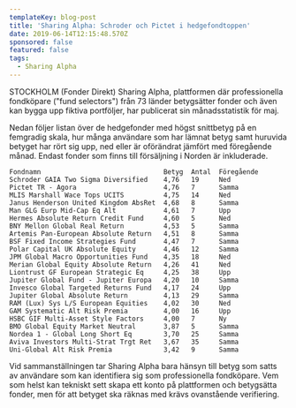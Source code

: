 ```yaml
---
templateKey: blog-post
title: 'Sharing Alpha: Schroder och Pictet i hedgefondtoppen'
date: 2019-06-14T12:15:48.570Z
sponsored: false
featured: false
tags:
  - Sharing Alpha
---
```

STOCKHOLM (Fonder Direkt) Sharing Alpha, plattformen där professionella fondköpare ("fund selectors") från 73 länder betygsätter fonder och även kan bygga upp fiktiva portföljer, har publicerat sin månadsstatistik för maj.

Nedan följer listan över de hedgefonder med högst snittbetyg på en femgradig skala, hur många användare som har lämnat betyg samt huruvida betyget har rört sig upp, ned eller är oförändrat jämfört med föregående månad. Endast fonder som finns till försäljning i Norden är inkluderade.
```
Fondnamn                               Betyg  Antal  Föregående
Schroder GAIA Two Sigma Diversified    4,76   19     Ned       
Pictet TR - Agora                      4,76   7      Samma     
MLIS Marshall Wace Tops UCITS          4,75   14     Ned       
Janus Henderson United Kingdom AbsRet  4,68   8      Samma     
Man GLG Eurp Mid-Cap Eq Alt            4,61   7      Upp       
Hermes Absolute Return Credit Fund     4,60   5      Ned       
BNY Mellon Global Real Return          4,53   5      Samma     
Artemis Pan-European Absolute Return   4,51   8      Samma     
BSF Fixed Income Strategies Fund       4,47   7      Samma     
Polar Capital UK Absolute Equity       4,46   12     Samma     
JPM Global Macro Opportunities Fund    4,35   18     Ned       
Merian Global Equity Absolute Return   4,26   41     Ned       
Liontrust GF European Strategic Eq     4,25   38     Upp       
Jupiter Global Fund - Jupiter Europa   4,20   10     Samma     
Invesco Global Targeted Returns Fund   4,17   24     Upp       
Jupiter Global Absolute Return         4,13   29     Samma     
RAM (Lux) Sys L/S European Equities    4,02   30     Ned       
GAM Systematic Alt Risk Premia         4,00   16     Upp       
HSBC GIF Multi-Asset Style Factors     4,00   7      Ny        
BMO Global Equity Market Neutral       3,87   5      Samma     
Nordea 1 - Global Long Short Eq        3,70   25     Samma     
Aviva Investors Multi-Strat Trgt Ret   3,67   35     Samma     
Uni-Global Alt Risk Premia             3,42   9      Samma     
```
Vid sammanställningen tar Sharing Alpha bara hänsyn till betyg som satts av användare som kan identifiera sig som professionella fondköpare. Vem som helst kan tekniskt sett skapa ett konto på plattformen och betygsätta fonder, men för att betyget ska räknas med krävs ovanstående verifiering.
